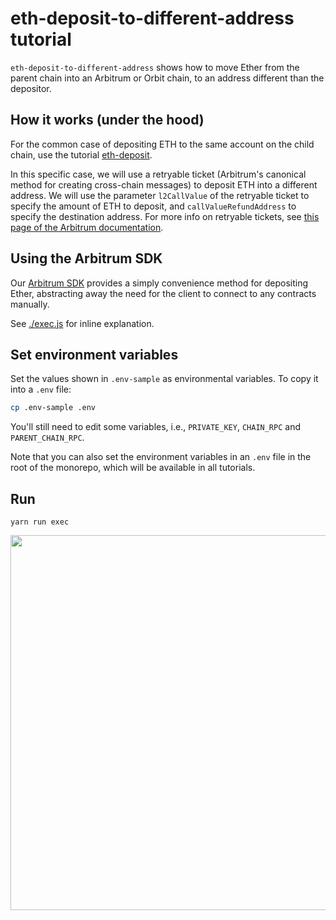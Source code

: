 # eth-deposit-to-different-address tutorial

`eth-deposit-to-different-address` shows how to move Ether from the parent chain into an Arbitrum or Orbit chain, to an address different than the depositor.

## How it works (under the hood)

For the common case of depositing ETH to the same account on the child chain, use the tutorial [eth-deposit](../eth-deposit/README.md).

In this specific case, we will use a retryable ticket (Arbitrum's canonical method for creating cross-chain messages) to deposit ETH into a different address. We will use the parameter `l2CallValue` of the retryable ticket to specify the amount of ETH to deposit, and `callValueRefundAddress` to specify the destination address. For more info on retryable tickets, see [this page of the Arbitrum documentation](https://docs.arbitrum.io/how-arbitrum-works/arbos/l1-l2-messaging#eth-deposits).

## Using the Arbitrum SDK

Our [Arbitrum SDK](https://github.com/OffchainLabs/arbitrum-sdk) provides a simply convenience method for depositing Ether, abstracting away the need for the client to connect to any contracts manually.

See [./exec.js](./scripts/exec.js) for inline explanation.


## Set environment variables

Set the values shown in `.env-sample` as environmental variables. To copy it into a `.env` file:

```bash
cp .env-sample .env
```

You'll still need to edit some variables, i.e., `PRIVATE_KEY`, `CHAIN_RPC` and `PARENT_CHAIN_RPC`.

Note that you can also set the environment variables in an `.env` file in the root of the monorepo, which will be available in all tutorials.

## Run

```
yarn run exec
```

<p align="center"><img src="../../assets/offchain_labs_logo.png" width="600"></p>
